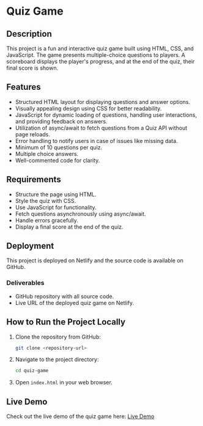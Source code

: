 # Quiz Game

## Description
This project is a fun and interactive quiz game built using HTML, CSS, and JavaScript. The game presents multiple-choice questions to players. A scoreboard displays the player's progress, and at the end of the quiz, their final score is shown.

## Features
- Structured HTML layout for displaying questions and answer options.
- Visually appealing design using CSS for better readability.
- JavaScript for dynamic loading of questions, handling user interactions, and providing feedback on answers.
- Utilization of async/await to fetch questions from a Quiz API without page reloads.
- Error handling to notify users in case of issues like missing data.
- Minimum of 10 questions per quiz.
- Multiple choice answers.
- Well-commented code for clarity.

## Requirements
- Structure the page using HTML.
- Style the quiz with CSS.
- Use JavaScript for functionality.
- Fetch questions asynchronously using async/await.
- Handle errors gracefully.
- Display a final score at the end of the quiz.

## Deployment
This project is deployed on Netlify and the source code is available on GitHub.

### Deliverables
- GitHub repository with all source code.
- Live URL of the deployed quiz game on Netlify.

## How to Run the Project Locally
1. Clone the repository from GitHub:
   ```bash
   git clone <repository-url>
   ```
2. Navigate to the project directory:
   ```bash
   cd quiz-game
   ```
3. Open `index.html` in your web browser.

## Live Demo
Check out the live demo of the quiz game here: [Live Demo](https://<your-netlify-url>.netlify.app)



